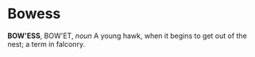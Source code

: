 # Bowess

**BOW'ESS**, BOW'ET, _noun_ A young hawk, when it begins to get out of the nest; a term in falconry.